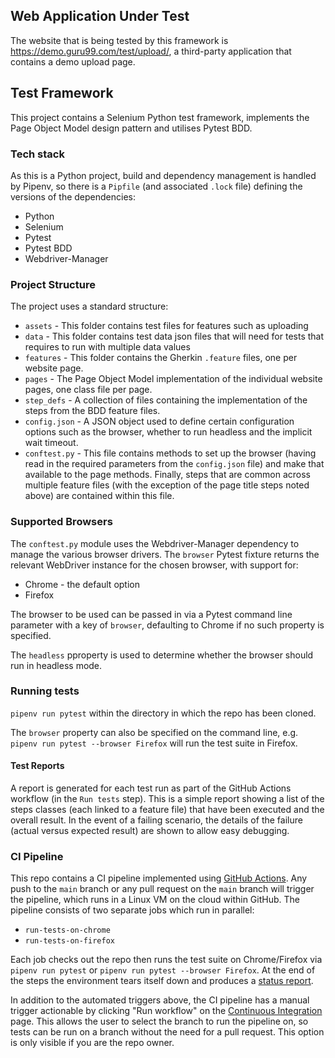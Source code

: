 
## Web Application Under Test
The website that is being tested by this framework is https://demo.guru99.com/test/upload/, a third-party application that contains a demo upload page.

## Test Framework
This project contains a Selenium Python test framework, implements the Page Object Model design pattern and utilises Pytest BDD.

### Tech stack
As this is a Python project, build and dependency management is handled by Pipenv, so there is a `Pipfile` (and associated `.lock` file) defining the versions of the dependencies:
* Python
* Selenium
* Pytest
* Pytest BDD
* Webdriver-Manager

### Project Structure
The project uses a standard structure:
* `assets` - This folder contains test files for features such as uploading
* `data`  - This folder contains test data json files that will need for tests that requires to run with multiple data values
* `features`  - This folder contains the Gherkin `.feature` files, one per website page.
* `pages` - The Page Object Model implementation of the individual website pages, one class file per page.
* `step_defs` - A collection of files containing the implementation of the steps from the BDD feature files.
* `config.json` - A JSON object used to define certain configuration options such as the browser, whether to run headless and the implicit wait timeout.
* `conftest.py` - This file contains methods to set up the browser (having read in the required parameters from the `config.json` file) and make that available to the page methods. Finally, steps that are common across multiple feature files (with the exception of the page title steps noted above) are contained within this file.

### Supported Browsers
The `conftest.py` module uses the Webdriver-Manager dependency to manage the various browser drivers. The `browser` Pytest fixture returns the relevant WebDriver instance for the chosen browser, with support for:
* Chrome - the default option
* Firefox

The browser to be used can be passed in via a Pytest command line parameter with a key of `browser`, defaulting to Chrome if no such property is specified.

The `headless` pproperty is used to determine whether the browser should run in headless mode.

### Running tests
`pipenv run pytest` within the directory in which the repo has been cloned. 

The `browser` property can also be specified on the command line, e.g. `pipenv run pytest --browser Firefox` will run the test suite in Firefox.


#### Test Reports
A report is generated for each test run as part of the GitHub Actions workflow (in the `Run tests` step). 
This is a simple report showing a list of the steps classes (each linked to a feature file) that have been executed and the overall result. 
In the event of a failing scenario, the details of the failure (actual versus expected result) are shown to allow easy debugging.

### CI Pipeline
This repo contains a CI pipeline implemented using [GitHub Actions](https://github.com/features/actions). Any push to the `main` branch or any pull request on the `main` branch will trigger the pipeline, which runs in a Linux VM on the cloud within GitHub. The pipeline consists of two separate jobs which run in parallel:
* `run-tests-on-chrome`
* `run-tests-on-firefox`
  
Each job checks out the repo then runs the test suite on Chrome/Firefox via `pipenv run pytest` or `pipenv run pytest --browser Firefox`. At the end of the steps the environment tears itself down and produces a [status report](https://github.com/mathare/selenium-python-pytest-bdd/actions).

In addition to the automated triggers above, the CI pipeline has a manual trigger actionable by clicking "Run workflow" on the [Continuous Integration](https://github.com/mathare/selenium-python-pytest-bdd/actions/workflows/ci.yml) page. 
This allows the user to select the branch to run the pipeline on, so tests can be run on a branch without the need for a pull request. This option is only visible if you are the repo owner.